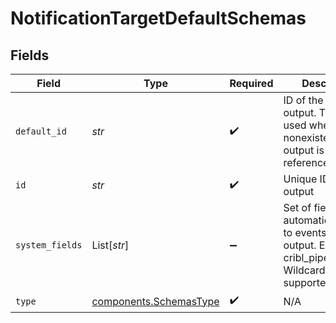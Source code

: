 # NotificationTargetDefaultSchemas


## Fields

| Field                                                                                                      | Type                                                                                                       | Required                                                                                                   | Description                                                                                                |
| ---------------------------------------------------------------------------------------------------------- | ---------------------------------------------------------------------------------------------------------- | ---------------------------------------------------------------------------------------------------------- | ---------------------------------------------------------------------------------------------------------- |
| `default_id`                                                                                               | *str*                                                                                                      | :heavy_check_mark:                                                                                         | ID of the default output. This will be used whenever a nonexistent/deleted output is referenced.           |
| `id`                                                                                                       | *str*                                                                                                      | :heavy_check_mark:                                                                                         | Unique ID for this output                                                                                  |
| `system_fields`                                                                                            | List[*str*]                                                                                                | :heavy_minus_sign:                                                                                         | Set of fields to automatically add to events using this output. E.g.: cribl_pipe, c*. Wildcards supported. |
| `type`                                                                                                     | [components.SchemasType](../../models/shared/schemastype.md)                                               | :heavy_check_mark:                                                                                         | N/A                                                                                                        |